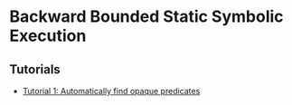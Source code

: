 # Backward Bounded Static Symbolic Execution

## Tutorials

- [Tutorial 1: Automatically find opaque predicates](beginners.md)

